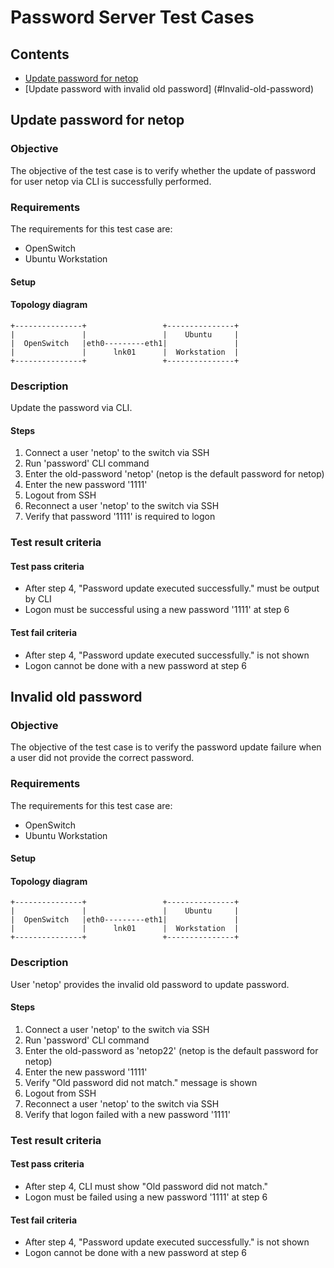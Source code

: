 # Password Server Test Cases

## Contents
- [Update password for netop](#Update-password-for-netop)
- [Update password with invalid old password] (#Invalid-old-password)

## Update password for netop
### Objective
The objective of the test case is to verify whether the update of password for user netop via CLI is successfully performed.

### Requirements
The requirements for this test case are:

- OpenSwitch
- Ubuntu Workstation

#### Setup
#### Topology diagram
```ditaa
+---------------+                 +---------------+
|               |                 |    Ubuntu     |
|  OpenSwitch   |eth0---------eth1|               |
|               |      lnk01      |  Workstation  |
+---------------+                 +---------------+
```

### Description
Update the password via CLI.

#### Steps

1. Connect a user 'netop' to the switch via SSH
2. Run 'password' CLI command
3. Enter the old-password 'netop' (netop is the default password for netop)
4. Enter the new password '1111'
5. Logout from SSH
6. Reconnect a user 'netop' to the switch via SSH
7. Verify that password '1111' is required to logon

### Test result criteria
#### Test pass criteria
- After step 4, "Password update executed successfully." must be output by CLI
- Logon must be successful using a new password '1111' at step 6

#### Test fail criteria
- After step 4, "Password update executed successfully." is not shown
- Logon cannot be done with a new password at step 6

## Invalid old password
### Objective
The objective of the test case is to verify the password update failure when a user
did not provide the correct password.

### Requirements
The requirements for this test case are:

- OpenSwitch
- Ubuntu Workstation

#### Setup
#### Topology diagram
```ditaa
+---------------+                 +---------------+
|               |                 |    Ubuntu     |
|  OpenSwitch   |eth0---------eth1|               |
|               |      lnk01      |  Workstation  |
+---------------+                 +---------------+
```

### Description
User 'netop' provides the invalid old password to update password.

#### Steps

1. Connect a user 'netop' to the switch via SSH
2. Run 'password' CLI command
3. Enter the old-password as 'netop22' (netop is the default password for netop)
4. Enter the new password '1111'
6. Verify "Old password did not match." message is shown
6. Logout from SSH
7. Reconnect a user 'netop' to the switch via SSH
8. Verify that logon failed with a new password '1111'

### Test result criteria
#### Test pass criteria
- After step 4, CLI must show "Old password did not match."
- Logon must be failed using a new password '1111' at step 6

#### Test fail criteria
- After step 4, "Password update executed successfully." is not shown
- Logon cannot be done with a new password at step 6